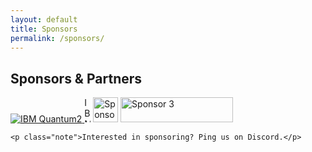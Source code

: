 ```yaml
---
layout: default
title: Sponsors
permalink: /sponsors/
---
```


<main class="container">
  <section id="sponsors" class="card">
    <h2>Sponsors & Partners</h2>
    <div class="sponsor-strip" aria-label="Sponsor logos">
      <a href="https://www.ibm.com/quantum" target="_blank" rel="noopener">
      <img src="{{ '/assets/Badge.svg' | relative_url }}"
           alt="IBM Quantum2" class="sponsor-logo" loading="lazy" decoding="async">
    </a>
      <img src="{{ '/assets/IBM_Quantum_Logo.png'| relative_url }}" alt="IBM Quantum" class="sponsor-logo" loading="lazy" width="10" height="40">
      <img src="{{ '/assets/sponsor2.png' | relative_url }}" alt="Sponsor 2" class="sponsor-logo" loading="lazy" width="40" height="40">
      <img src="{{ '/assets/sponsor3.png' | relative_url }}" alt="Sponsor 3" class="sponsor-logo" loading="lazy" width="180" height="40">
    </div>

    <p class="note">Interested in sponsoring? Ping us on Discord.</p>
  </section>
</main>
